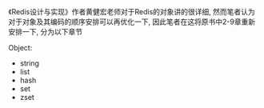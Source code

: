 《Redis设计与实现》作者黄健宏老师对于Redis的对象讲的很详细, 然而笔者认为对于对象及其编码的顺序安排可以再优化一下, 因此笔者在这将原书中2-9章重新安排一下, 分为以下章节

Object:
- string
- list
- hash
- set
- zset